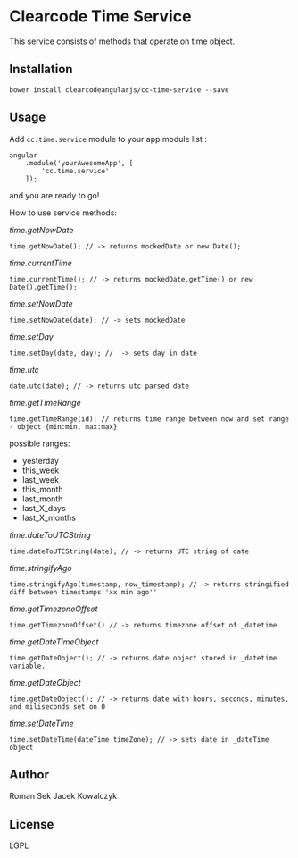 Clearcode Time Service
=========

This service consists of methods that operate on time object.

Installation
--------------
``` bower install clearcodeangularjs/cc-time-service --save ```


Usage
------

Add ``` cc.time.service ``` module to your app module list :


```
angular
    .module('yourAwesomeApp', [
        'cc.time.service'
    ]);
```
and you are ready to go!

How to use service methods:

*time.getNowDate*

```
time.getNowDate(); // -> returns mockedDate or new Date();

```

*time.currentTime*

```
time.currentTime(); // -> returns mockedDate.getTime() or new Date().getTime();

```


*time.setNowDate*

```
time.setNowDate(date); // -> sets mockedDate

```


*time.setDay*

```
time.setDay(date, day); //  -> sets day in date

```


*time.utc*

```
date.utc(date); // -> returns utc parsed date

```


*time.getTimeRange*

```
time.getTimeRange(id); // returns time range between now and set range - object {min:min, max:max}

```
possible ranges:
- yesterday
- this_week
- last_week
- this_month
- last_month
- last_X_days
- last_X_months


*time.dateToUTCString*

```
time.dateToUTCString(date); // -> returns UTC string of date

```


*time.stringifyAgo*

```
time.stringifyAgo(timestamp, now_timestamp); // -> returns stringified diff between timestamps 'xx min ago''

```


*time.getTimezoneOffset*

```
time.getTimezoneOffset() // -> returns timezone offset of _datetime

```

*time.getDateTimeObject*

```
time.getDateObject(); // -> returns date object stored in _datetime variable.

```

*time.getDateObject*

```
time.getDateObject(); // -> returns date with hours, seconds, minutes, and miliseconds set on 0

```

*time.setDateTime*

```
time.setDateTime(dateTime timeZone); // -> sets date in _dateTime object

```
Author
------

Roman Sek
Jacek Kowalczyk


License
----

LGPL

